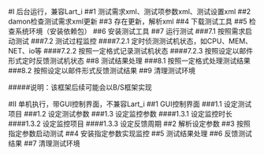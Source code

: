 #I 后台运行，兼容Lart_i
##1 测试需求xml、测试项参数xml、测试设置xml
##2 damon检查测试需求xml更新
##3 存在更新，解析xml
##4 下载测试工具
##5 检查系统环境（安装依赖包）
##6 安装测试工具
##7 运行测试
###7.1 按照需求启动测试
###7.2 测试过程监控
####7.2.1 定时侦测测试机状态，如CPU、MEM、NET、io等
####7.2.2 按照一定格式记录测试机状态
####7.2.3 按照设定以邮件形式定时反馈测试机状态
##8 测试结果处理
###8.1 按照一定格式处理测试结果
###8.2 按照设定以邮件形式反馈测试结果
##9 清理测试环境

#####说明：该框架后续可能会以B/S框架实现

#II 单机执行，带GUI控制界面，不兼容Lart_i
##1 GUI控制界面
###1.1 设定测试项目
###1.2 设定测试参数
###1.3 设定监控参数
####1.3.1 设定监控时长
####1.3.2 设定监控项目
####1.3.3 设定反馈周期
##2 解析设定参数
##3 按照指定参数启动测试
##4 安装指定参数实现监控
##5 测试结果处理
##6 反馈测试结果
##7 清理测试环境
